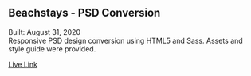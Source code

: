 ## Beachstays - PSD Conversion

Built: August 31, 2020\
Responsive PSD design conversion using HTML5 and Sass. Assets and style guide were provided.

<a href="https://kdlry.github.io/psdConversionBeachstays/">Live Link</a>
